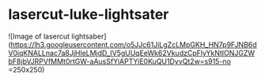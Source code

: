 # lasercut-luke-lightsater

![Image of lasercut lightsaber](https://lh3.googleusercontent.com/o5JJc61JiLgZcLMpGKH_HN7p9FJNB6dV0iqKNALLnac7a8JjHleLMjdD_IV5gUUqEeWk62VkudzCpFlyYkNtlONJGZWbF8jbVJRPVfMMt0rtGW-aAusSfYiAPTYiE0KuQU1DyvQt2w=s915-no =250x250) 



